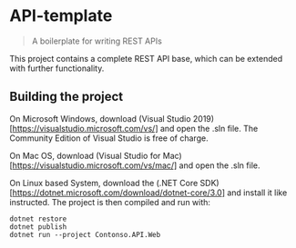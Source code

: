 # API-template

> A boilerplate for writing REST APIs

This project contains a complete REST API base, which can be extended with further functionality.

## Building the project

On Microsoft Windows, download (Visual Studio 2019)[https://visualstudio.microsoft.com/vs/] and
open the .sln file. The Community Edition of Visual Studio is free of charge.

On Mac OS, download (Visual Studio for Mac)[https://visualstudio.microsoft.com/vs/mac/] and open
the .sln file.

On Linux based System, download the (.NET Core SDK)[https://dotnet.microsoft.com/download/dotnet-core/3.0]
and install it like instructed. The project is then compiled and run with:

```
dotnet restore
dotnet publish
dotnet run --project Contonso.API.Web
```
